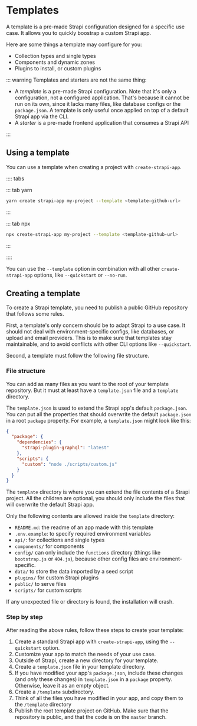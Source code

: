 # Templates

A template is a pre-made Strapi configuration designed for a specific use case. It allows you to quickly boostrap a custom Strapi app.

Here are some things a template may configure for you:

- Collection types and single types
- Components and dynamic zones
- Plugins to install, or custom plugins

::: warning
Templates and starters are not the same thing:

- A _template_ is a pre-made Strapi configuration. Note that it's only a configuration, not a configured application. That's because it cannot be run on its own, since it lacks many files, like database configs or the `package.json`. A template is only useful once applied on top of a default Strapi app via the CLI.
- A _starter_ is a pre-made frontend application that consumes a Strapi API

:::

## Using a template

You can use a template when creating a project with `create-strapi-app`.

:::: tabs

::: tab yarn

```bash
yarn create strapi-app my-project --template <template-github-url>
```

:::

::: tab npx

```bash
npx create-strapi-app my-project --template <template-github-url>
```

:::

::::

You can use the `--template` option in combination with all other `create-strapi-app` options, like `--quickstart` or `--no-run`.

## Creating a template

To create a Strapi template, you need to publish a public GitHub repository that follows some rules.

First, a template's only concern should be to adapt Strapi to a use case. It should not deal with environment-specific configs, like databases, or upload and email providers. This is to make sure that templates stay maintainable, and to avoid conflicts with other CLI options like `--quickstart`.

Second, a template must follow the following file structure.

### File structure

You can add as many files as you want to the root of your template repository. But it must at least have a `template.json` file and a `template` directory.

The `template.json` is used to extend the Strapi app's default `package.json`. You can put all the properties that should overwrite the default `package.json` in a root `package` property. For example, a `template.json` might look like this:

```json
{
  "package": {
    "dependencies": {
      "strapi-plugin-graphql": "latest"
    },
    "scripts": {
      "custom": "node ./scripts/custom.js"
    }
  }
}
```

The `template` directory is where you can extend the file contents of a Strapi project. All the children are optional, you should only include the files that will overwrite the default Strapi app.

Only the following contents are allowed inside the `template` directory:

- `README.md`: the readme of an app made with this template
- `.env.example`: to specify required environment variables
- `api/`: for collections and single types
- `components/` for components
- `config/` can only include the `functions` directory (things like `bootstrap.js` or `404.js`), because other config files are environment-specific.
- `data/` to store the data imported by a seed script
- `plugins/` for custom Strapi plugins
- `public/` to serve files
- `scripts/` for custom scripts

If any unexpected file or directory is found, the installation will crash.

### Step by step

After reading the above rules, follow these steps to create your template:

1. Create a standard Strapi app with `create-strapi-app`, using the `--quickstart` option.
2. Customize your app to match the needs of your use case.
3. Outside of Strapi, create a new directory for your template.
4. Create a `template.json` file in your template directory.
5. If you have modified your app's `package.json`, include these changes (and _only_ these changes) in `template.json` in a `package` property. Otherwise, leave it as an empty object.
6. Create a `/template` subdirectory.
7. Think of all the files you have modified in your app, and copy them to the `/template` directory
8. Publish the root template project on GitHub. Make sure that the repository is public, and that the code is on the `master` branch.
